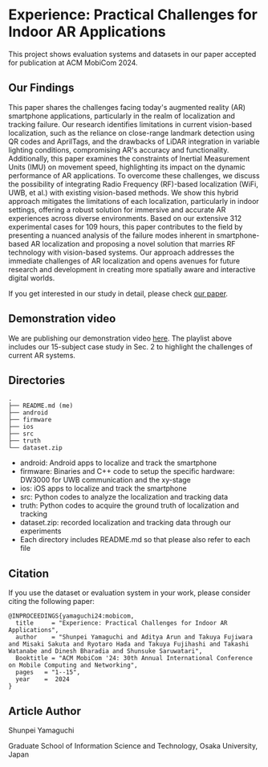 # Experience: Practical Challenges for Indoor AR Applications
This project shows evaluation systems and datasets in our paper accepted for publication at ACM MobiCom 2024. 

## Our Findings
This paper shares the challenges facing today's augmented reality (AR) smartphone applications, particularly in the realm of localization and tracking failure. 
Our research identifies limitations in current vision-based localization, such as the reliance on close-range landmark detection using QR codes and AprilTags, and the drawbacks of LiDAR integration in variable lighting conditions, compromising AR's accuracy and functionality. 
Additionally, this paper examines the constraints of Inertial Measurement Units (IMU) on movement speed, highlighting its impact on the dynamic performance of AR applications. 
To overcome these challenges, we discuss the possibility of integrating Radio Frequency (RF)-based localization (WiFi, UWB, et al.) with existing vision-based methods. 
We show this hybrid approach mitigates the limitations of each localization, particularly in indoor settings, offering a robust solution for immersive and accurate AR experiences across diverse environments. 
Based on our extensive 312 experimental cases for 109 hours, this paper contributes to the field by presenting a nuanced analysis of the failure modes inherent in smartphone-based AR localization and proposing a novel solution that marries RF technology with vision-based systems. 
Our approach addresses the immediate challenges of AR localization and opens avenues for future research and development in creating more spatially aware and interactive digital worlds. 

If you get interested in our study in detail, please check [our paper](https://doi.org/10.1145/3636534.3690676). 

## Demonstration video
We are publishing our demonstration video [here](https://youtube.com/playlist?list=PLXtStszKB5d3WeKZdv8Ifx3XZBCN89M4X&si=7LwOoW8OP5Ly6CLe). 
The playlist above includes our 15-subject case study in Sec. 2 to highlight the challenges of current AR systems. 

## Directories
```
.
├── README.md (me)
├── android
├── firmware
├── ios
├── src
├── truth
└── dataset.zip
```
+ android: Android apps to localize and track the smartphone
+ firmware: Binaries and C++ code to setup the specific hardware: DW3000 for UWB communication and the xy-stage
+ ios: iOS apps to localize and track the smartphone
+ src: Python codes to analyze the localization and tracking data
+ truth: Python codes to acquire the ground truth of localization and tracking
+ dataset.zip: recorded localization and tracking data through our experiments
+ Each directory includes README.md so that please also refer to each file

## Citation
If you use the dataset or evaluation system in your work, please consider citing the following paper:
```
@INPROCEEDINGS{yamaguchi24:mobicom,
  title     = "Experience: Practical Challenges for Indoor AR Applications",
  author    = "Shunpei Yamaguchi and Aditya Arun and Takuya Fujiwara and Misaki Sakuta and Ryotaro Hada and Takuya Fujihashi and Takashi Watanabe and Dinesh Bharadia and Shunsuke Saruwatari",
  Booktitle = "ACM MobiCom '24: 30th Annual International Conference on Mobile Computing and Networking",
  pages   = "1--15",
  year    =  2024
}
```

## Article Author
Shunpei Yamaguchi

Graduate School of Information Science and Technology, Osaka University, Japan
